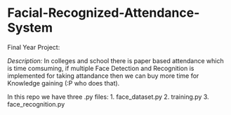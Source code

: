 # Facial-Recognized-Attendance-System
Final Year Project:



*Description:*
            In colleges and school there is paper based attendance which is time comsuming, if multiple Face Detection and Recognition is  implemented for taking attandance then we can buy more time for Knowledge gaining (:P who does that).
            
            
In this repo we have three .py files:
                                      1. face_dataset.py
                                      2. training.py
                                      3. face_recognition.py

